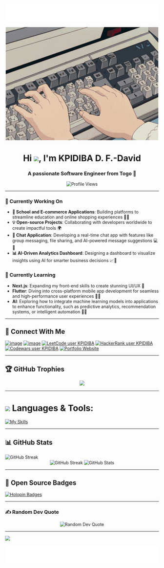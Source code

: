![header](./images/header.svg)

<div align="center">
<img title="" src="./gifs/main.gif" alt="MasterHead" data-align="center">
</div>
<h1 align="center">Hi <img src="https://media.giphy.com/media/hvRJCLFzcasrR4ia7z/giphy.gif" width="25" width="25">, I'm KPIDIBA D. F.-David</h1>
<h3 align="center">A passionate Software Engineer from Togo 🚀</h3>

<div align="center">
  <img src="https://komarev.com/ghpvc/?username=kpidiba&style=flat-square&color=blue" alt="Profile Views" />
</div>

---

### 🔭 Currently Working On

- **🌟 School and E-commerce Applications**: Building platforms to streamline education and online shopping experiences 🏫🛒
- **💡 Open-source Projects**: Collaborating with developers worldwide to create impactful tools 🌍
- **💬 Chat Application**: Developing a real-time chat app with features like group messaging, file sharing, and AI-powered message suggestions 💻📱
- **📊 AI-Driven Analytics Dashboard**: Designing a dashboard to visualize insights using AI for smarter business decisions 📈🤖

### 🌱 Currently Learning

- **Next.js**: Expanding my front-end skills to create stunning UI/UX 🚀
- **Flutter**: Diving into cross-platform mobile app development for seamless and high-performance user experiences 📱✨
- **AI**: Exploring how to integrate machine learning models into applications to enhance functionality, such as predictive analytics, recommendation systems, or intelligent automation 🤖💡

---

## 📱 Connect With Me

<div align="left">

  [![image](https://img.shields.io/badge/LinkedIn-0077B5?style=for-the-badge&logo=linkedin&logoColor=white)](https://www.linkedin.com/in/david-kpidiba-3071601a4/)
 [![image](https://img.shields.io/badge/Gmail-D14836?style=for-the-badge&logo=gmail&logoColor=white)](mailto:kpidibadavid1@gmail.com)
[![LeetCode user KPIDIBA](https://img.shields.io/badge/dynamic/json?style=for-the-badge&labelColor=black&color=%23ffa116&label=Solved&query=solvedOverTotal&url=https%3A%2F%2Fleetcode-badge.vercel.app%2Fapi%2Fusers%2Fjeturgavli&logo=leetcode&logoColor=yellow)](https://leetcode.com/kpidiba/)
  [![HackerRank user KPIDIBA](https://img.shields.io/badge/HackerRank-Profile-blue?logo=hackerrank)](https://www.hackerrank.com/kpidibadavid1)
[![Codewars user KPIDIBA](https://www.codewars.com/users/kpidiba/badges/small)](https://www.codewars.com/users/kpidiba)
[![Portfolio Website](https://img.shields.io/badge/Portfolio-Website-blue?style=flat-square&logo=internet-explorer)](#)

</div>

</div>

---

## 🏆 GitHub Trophies

<p align="center">
  <img src="https://github-profile-trophy.vercel.app/?username=kpidiba&theme=juicyfresh" /><a>
</p>

---

<h1 align="left"> <img src="https://media2.giphy.com/media/QssGEmpkyEOhBCb7e1/giphy.gif?cid=ecf05e47a0n3gi1bfqntqmob8g9aid1oyj2wr3ds3mg700bl&rid=giphy.gif" width="25"> <b> Languages & Tools:</b></h1>

[![My Skills](https://skillicons.dev/icons?i=html,css,tailwind,js,typescript,react,angular,vite,next,firebase,flutter,laravel,mysql,postgres,sqlite,php,spring,java,python,markdown,github,git,vscode,docker,postman,linux,jest,styledcomponents,stackoverflow&perline=13)](#)

---

## 📊 GitHub Stats

<div>
  <img align="center" src="https://github-readme-streak-stats.herokuapp.com/?user=kpidiba&theme=tokyonight" alt="GitHub Streak"  />
</div>



<div align="center">
  <img align="center" src="https://github-readme-streak-stats.herokuapp.com/?user=kpidiba&theme=tokyonight" alt="GitHub Streak"  />
  <img height="160em" align="center" src="https://github-readme-stats.vercel.app/api?username=kpidiba&show_icons=true&theme=tokyonight" alt="GitHub Stats" />
</div>

---

## 🌟 Open Source Badges

<a href="https://www.holopin.io/@kpidiba">
  <img src="https://holopin.me/kpidiba" alt="Holopin Badges" />
</a>

---

### ✍️ Random Dev Quote

<div align="center">
  <img src="https://quotes-github-readme.vercel.app/api?type=vertical&theme=radical" alt="Random Dev Quote" />
</div>

---

![](https://github.com/kpidiba/snk/raw/output/github-contribution-grid-snake.svg)

<img title="" src="./images/footer.svg" alt="">
